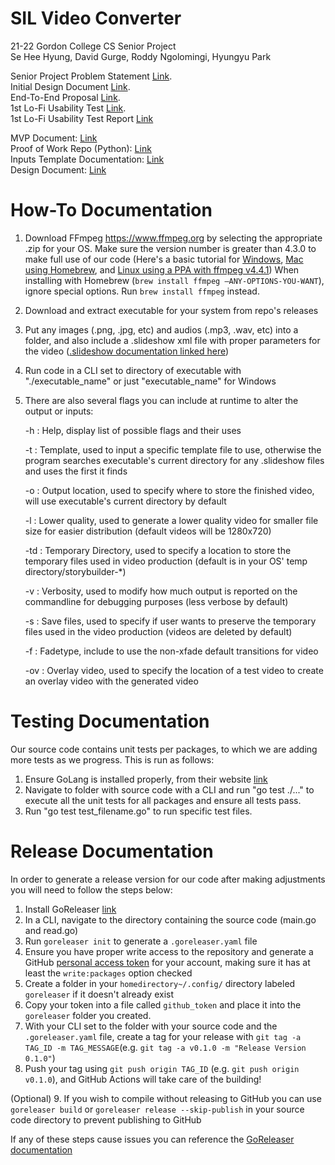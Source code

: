 # SIL Video Converter

21-22 Gordon College CS Senior Project<br>
Se Hee Hyung, David Gurge, Roddy Ngolomingi, Hyungyu Park<br>

Senior Project Problem Statement [Link](https://docs.google.com/document/d/1Xcbwg4K3Fhv3oUFh-9i_Q81I1Y1p6ym8wsgSIHjBBA0/edit?usp=sharing).<br>
Initial Design Document [Link](https://docs.google.com/document/d/16FA-5HbT2uVkvgAXTeTjRo2QJxEuIR1Bfjdc5Mci7FI/edit?usp=sharing).<br>
End-To-End Proposal [Link](https://docs.google.com/document/d/1h8e6FNbOrI4lRuMVRTbiZil3-PrC2OoKQ6b0vckxl1w/edit?usp=sharing).<br>
1st Lo-Fi Usability Test [Link](https://drive.google.com/file/d/1L9HBFWGztYsH0RSPItrjFPIrZDt0xkz8/view?usp=sharing).<br>
1st Lo-Fi Usability Test Report [Link](https://docs.google.com/document/d/1-MmKXZmo_WDw9Ju-L8kHIel8QrqPs31j3IiaVdt6B-k/edit?usp=sharing)

MVP Document: [Link](https://docs.google.com/document/d/1ZZWAUzAl-bXXmUvLlqPjvj4Cw5By6yFNDDiA70PlY2E/edit?usp=sharing)<br>
Proof of Work Repo (Python): [Link](https://github.com/sillsdev/storybuilder/tree/v2)<br>
Inputs Template Documentation: [Link](slideshow.md)<br>
Design Document: [Link](https://docs.google.com/document/d/1vjogjaWZ0ww7rJtKz3J4iuVbbFrZF3KASdHBW-zPYfE/edit#)

# How-To Documentation

1. Download FFmpeg https://www.ffmpeg.org by selecting the appropriate .zip for your OS. Make sure the version number is greater than 4.3.0 to make full use of our code (Here's a basic tutorial for [Windows](https://www.wikihow.com/Install-FFmpeg-on-Windows), [Mac using Homebrew](https://sites.duke.edu/ddmc/2013/12/30/install-ffmpeg-on-a-mac/), and [Linux using a PPA with ffmpeg v4.4.1](https://launchpad.net/~savoury1/+archive/ubuntu/ffmpeg4))
   When installing with Homebrew (`brew install ffmpeg –ANY-OPTIONS-YOU-WANT`), ignore special options. Run `brew install ffmpeg` instead.
2. Download and extract executable for your system from repo's releases
3. Put any images (.png, .jpg, etc) and audios (.mp3, .wav, etc) into a folder, and also include a .slideshow xml file with proper parameters for the video ([.slideshow documentation linked here](https://github.com/gordon-cs/appbuilder-storybuilder/blob/main/slideshow.md))
4. Run code in a CLI set to directory of executable with "./executable_name" or just "executable_name" for Windows
5. There are also several flags you can include at runtime to alter the output or inputs:


      -h : Help, display list of possible flags and their uses

      -t : Template, used to input a specific template file to use, otherwise the program searches executable's current directory for any .slideshow files and uses the first it finds

      -o : Output location, used to specify where to store the finished video, will use executable's current directory by default

      -l : Lower quality, used to generate a lower quality video for smaller file size for easier distribution (default videos will be 1280x720)

      -td : Temporary Directory, used to specify a location to store the temporary files used in video production (default is in your OS' temp directory/storybuilder-\*)

      -v : Verbosity, used to modify how much output is reported on the commandline for debugging purposes (less verbose by default)

      -s : Save files, used to specify if user wants to preserve the temporary files used in the video production (videos are deleted by default)

      -f : Fadetype, include to use the non-xfade default transitions for video
   
      -ov : Overlay video, used to specify the location of a test video to create an overlay video with the generated video

# Testing Documentation

Our source code contains unit tests per packages, to which we are adding more tests as we progress. This is run as follows:

1. Ensure GoLang is installed properly, from their website [link](https://golang.org/dl/)
2. Navigate to folder with source code with a CLI and run "go test ./..." to execute all the unit tests for all packages and ensure all tests pass.
3. Run "go test test_filename.go" to run specific test files.

# Release Documentation

In order to generate a release version for our code after making adjustments you will need to follow the steps below:

1. Install GoReleaser [link](https://goreleaser.com/install/)
2. In a CLI, navigate to the directory containing the source code (main.go and read.go)
3. Run `goreleaser init` to generate a `.goreleaser.yaml` file
4. Ensure you have proper write access to the repository and generate a GitHub [personal access token](https://github.com/settings/tokens) for your account, making sure it has at least the `write:packages` option checked
5. Create a folder in your `homedirectory~/.config/` directory labeled `goreleaser` if it doesn't already exist
6. Copy your token into a file called `github_token` and place it into the `goreleaser` folder you created.
7. With your CLI set to the folder with your source code and the `.goreleaser.yaml` file, create a tag for your release with `git tag -a TAG_ID -m TAG_MESSAGE`(e.g. `git tag -a v0.1.0 -m "Release Version 0.1.0"`)
8. Push your tag using `git push origin TAG_ID` (e.g. `git push origin v0.1.0`), and GitHub Actions will take care of the building!

(Optional) 9. If you wish to compile without releasing to GitHub you can use `goreleaser build` or `goreleaser release --skip-publish` in your source code directory to prevent publishing to GitHub

If any of these steps cause issues you can reference the [GoReleaser documentation](https://goreleaser.com/)
